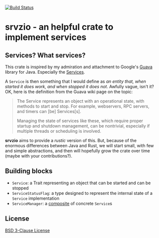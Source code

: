 [![Build Status](https://travis-ci.org/detro/srvzio.svg?branch=master)](https://travis-ci.org/detro/srvzio)

# srvzio - an helpful crate to implement services

## Services? What services?

This crate is inspired by my admiration and attachment to Google's [Guava](https://github.com/google/guava) library
for Java. Especially the [Services](https://github.com/google/guava/wiki/ServiceExplained).

A `Service` is then something that I would define as
_an entity that, when started it does work, and when stopped it does not_. Awfully vague, isn't it? OK, here is the
definition from the Guava wiki page on the topic:

<blockquote>
The Service represents an object with an operational state, with methods to start and stop.
For example, webservers, RPC servers, and timers can [be] Services[s].

Managing the state of services like these, which require proper startup and shutdown management, can be nontrivial,
especially if multiple threads or scheduling is involved.
</blockquote>

**srvzio** aims to provide a _rustic_ version of this. But, because of the enormous differences between Java and Rust,
we will start small, with few and simple abstractions, and then will hopefully grow the crate over time (maybe with
your contributions?).

## Building blocks

* `Service`: a Trait representing an object that can be started and can be stopped
* `ServiceStatusFlag`: a type designed to represent the internal state of a `Service` implementation
* `ServiceManager`: a [composite](https://en.wikipedia.org/wiki/Composite_pattern) of concrete `Service`s

## License

[BSD 3-Clause License](./LICENSE) 

